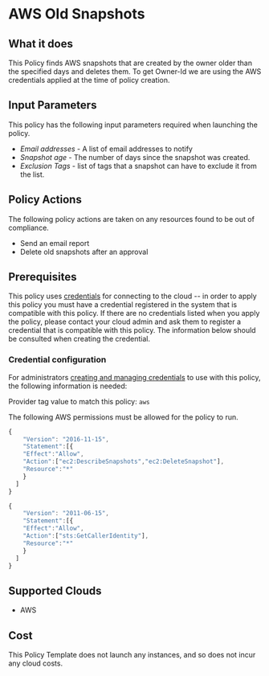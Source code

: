 # AWS Old Snapshots

## What it does

This Policy finds AWS snapshots that are created by the owner older than the specified days and deletes them. To get Owner-Id we are using the AWS credentials applied at the time of policy creation.

## Input Parameters

This policy has the following input parameters required when launching the policy.

- *Email addresses* - A list of email addresses to notify
- *Snapshot age* - The number of days since the snapshot was created.
- *Exclusion Tags* - list of tags that a snapshot can have to exclude it from the list.

## Policy Actions

The following policy actions are taken on any resources found to be out of compliance.

- Send an email report
- Delete old snapshots after an approval

## Prerequisites

This policy uses [credentials](https://docs.rightscale.com/policies/users/guides/credential_management.html) for connecting to the cloud -- in order to apply this policy you must have a credential registered in the system that is compatible with this policy. If there are no credentials listed when you apply the policy, please contact your cloud admin and ask them to register a credential that is compatible with this policy. The information below should be consulted when creating the credential.

### Credential configuration

For administrators [creating and managing credentials](https://docs.rightscale.com/policies/users/guides/credential_management.html) to use with this policy, the following information is needed:

Provider tag value to match this policy: `aws`

The following AWS permissions must be allowed for the policy to run.

```javascript
{
    "Version": "2016-11-15",
    "Statement":[{
    "Effect":"Allow",
    "Action":["ec2:DescribeSnapshots","ec2:DeleteSnapshot"],
    "Resource":"*"
    }
  ]
}
```

```javascript
{
    "Version": "2011-06-15",
    "Statement":[{
    "Effect":"Allow",
    "Action":["sts:GetCallerIdentity"],
    "Resource":"*"
    }
  ]
}
```

## Supported Clouds

- AWS

## Cost

This Policy Template does not launch any instances, and so does not incur any cloud costs.
